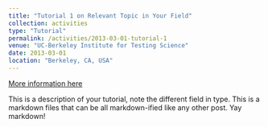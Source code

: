 ```yaml
---
title: "Tutorial 1 on Relevant Topic in Your Field"
collection: activities
type: "Tutorial"
permalink: /activities/2013-03-01-tutorial-1
venue: "UC-Berkeley Institute for Testing Science"
date: 2013-03-01
location: "Berkeley, CA, USA"
---
```


[More information here](http://exampleurl.com)

This is a description of your tutorial, note the different field in type. This is a markdown files that can be all markdown-ified like any other post. Yay markdown!
